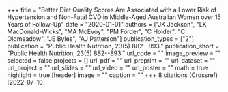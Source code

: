 +++
title = "Better Diet Quality Scores Are Associated with a Lower Risk of Hypertension and Non-Fatal CVD in Middle-Aged Australian Women over 15 Years of Follow-Up"
date = "2020-01-01"
authors = ["JK Jackson", "LK MacDonald-Wicks", "MA McEvoy", "PM Forder", "C Holder", "C Oldmeadow", "JE Byles", "AJ Patterson"]
publication_types = ["2"]
publication = "Public Health Nutrition, 23(5) 882--893."
publication_short = "Public Health Nutrition, 23(5) 882--893."
url_code = ""
image_preview = ""
selected = false
projects = []
url_pdf = ""
url_preprint = ""
url_dataset = ""
url_project = ""
url_slides = ""
url_video = ""
url_poster = ""
math = true
highlight = true
[header]
image = ""
caption = ""
+++
8 citations (Crossref) [2022-07-10]
